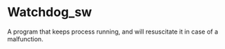 # Watchdog_sw
A program that keeps process running, and will resuscitate it in case of a malfunction.
